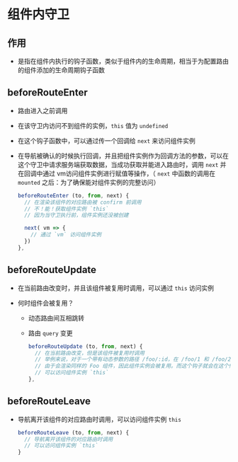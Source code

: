 # 组件内守卫

## 作用

- 是指在组件内执行的钩子函数，类似于组件内的生命周期，相当于为配置路由的组件添加的生命周期钩子函数

## beforeRouteEnter

- 路由进入之前调用

- 在该守卫内访问不到组件的实例，`this` 值为 `undefined`

- 在这个钩子函数中，可以通过传一个回调给 `next` 来访问组件实例

- 在导航被确认的时候执行回调，并且把组件实例作为回调方法的参数，可以在这个守卫中请求服务端获取数据，当成功获取并能进入路由时，调用 `next` 并在回调中通过 vm访问组件实例进行赋值等操作，（ `next` 中函数的调用在 `mounted` 之后：为了确保能对组件实例的完整访问）

    ```js
    beforeRouteEnter (to, from, next) {
      // 在渲染该组件的对应路由被 confirm 前调用
      // 不！能！获取组件实例 `this`
      // 因为当守卫执行前，组件实例还没被创建

      next( vm => {
        // 通过 `vm` 访问组件实例
      })
    },
    ```

## beforeRouteUpdate

- 在当前路由改变时，并且该组件被复用时调用，可以通过 `this` 访问实例

- 何时组件会被复用？

  - 动态路由间互相跳转

  - 路由 `query` 变更

    ```js
    beforeRouteUpdate (to, from, next) {
      // 在当前路由改变，但是该组件被复用时调用
      // 举例来说，对于一个带有动态参数的路径 /foo/:id，在 /foo/1 和 /foo/2 之间跳转的时候，
      // 由于会渲染同样的 Foo 组件，因此组件实例会被复用。而这个钩子就会在这个情况下被调用
      // 可以访问组件实例 `this`
    },
    ```

## beforeRouteLeave

- 导航离开该组件的对应路由时调用，可以访问组件实例 `this`

    ```js
    beforeRouteLeave (to, from, next) {
      // 导航离开该组件的对应路由时调用
      // 可以访问组件实例 `this`
    }
    ```
